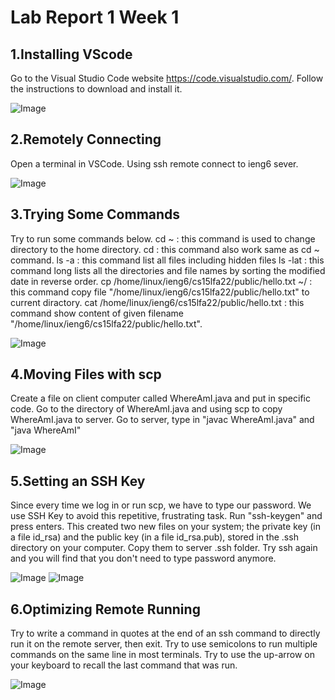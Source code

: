 # Lab Report 1 Week 1

## 1.Installing VScode
Go to the Visual Studio Code website https://code.visualstudio.com/. Follow the instructions to download and install it. 

![Image](https://sara0112.github.io/cse15l-lab-reports/Lab1_01.png)

## 2.Remotely Connecting
Open a terminal in VSCode.  Using ssh remote connect to ieng6 sever.

![Image](https://sara0112.github.io/cse15l-lab-reports/Lab1_02.png)

## 3.Trying Some Commands
Try to run some commands below.
cd ~ : this command is used to change directory to the home directory. 
cd : this command also work same as cd ~ command. 
ls -a : this command list all files including hidden files
ls -lat : this command long lists all the directories and file names by sorting the modified date in reverse order.
cp /home/linux/ieng6/cs15lfa22/public/hello.txt ~/ : this command copy file "/home/linux/ieng6/cs15lfa22/public/hello.txt" to current diractory.
cat /home/linux/ieng6/cs15lfa22/public/hello.txt : this command show content of given filename "/home/linux/ieng6/cs15lfa22/public/hello.txt".

![Image](https://sara0112.github.io/cse15l-lab-reports/Lab1_03.png)

## 4.Moving Files with scp
Create a file on client computer called WhereAmI.java and put in specific code. Go to the directory of WhereAmI.java and using scp to copy WhereAmI.java to server. Go to server, type in "javac WhereAmI.java" and "java WhereAmI"

![Image](https://sara0112.github.io/cse15l-lab-reports/Lab1_04.png)

## 5.Setting an SSH Key
Since every time we log in or run scp, we have to type our password. We use SSH Key to avoid this repetitive, frustrating task. Run "ssh-keygen" and press enters. This created two new files on your system; the private key (in a file id_rsa) and the public key (in a file id_rsa.pub), stored in the .ssh directory on your computer. Copy them to server .ssh folder. Try ssh again and you will find that you don't need to type password anymore.

![Image](https://sara0112.github.io/cse15l-lab-reports/Lab1_05_01.png)
![Image](https://sara0112.github.io/cse15l-lab-reports/Lab1_05_02.png)

## 6.Optimizing Remote Running
Try to write a command in quotes at the end of an ssh command to directly run it on the remote server, then exit. Try to use semicolons to run multiple commands on the same line in most terminals. Try to use the up-arrow on your keyboard to recall the last command that was run.

![Image](https://sara0112.github.io/cse15l-lab-reports/Lab1_06.png)

